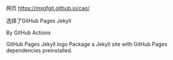 网页
https://msgfgit.github.io/cao/



选择了GitHub Pages Jekyll

By GitHub Actions

GitHub Pages Jekyll logo
Package a Jekyll site with GitHub Pages dependencies preinstalled.
